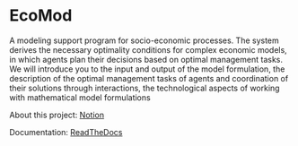# EcoMod
A modeling support program for socio-economic processes. The system derives the necessary optimality conditions for complex economic models, in which agents plan their decisions based on optimal management tasks. We will introduce you to the input and output of the model formulation, the description of the optimal management tasks of agents and coordination of their solutions through interactions, the technological aspects of working with mathematical model formulations

About this project:
[Notion](https://bevel-metal-e15.notion.site/EcoMod-3862b537a5564a1084b81457e1d911a0)

Documentation: [ReadTheDocs](https://ecomod.readthedocs.io/en/latest/py-modindex.html)